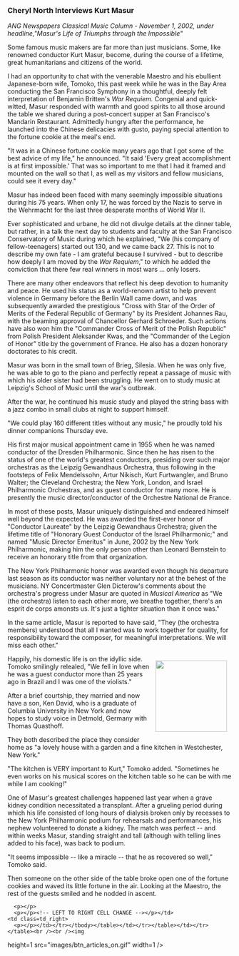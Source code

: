 <!-- MAIN TABLE -->
<tr class="table_main" >
    <td class=td_center valign=top>
<!-- PAGE TITLE --><br /><!-- ARTICLE TITLE -->
      <h3><b>Cheryl North Interviews Kurt Masur</b></h3>
      <p></p><!-- NEWSPAPER TITLE AND DATE --><i>ANG Newspapers Classical Music 
      Column - November 1, 2002, under headline,"Masur's Life of Triumphs through the Impossible"</i> 
      <p></p>
Some famous music makers are far more than just musicians. Some, like renowned conductor Kurt Masur, become, during the course of a lifetime, great humanitarians and citizens of the world.
<p></p> 
I had an opportunity to chat with the venerable Maestro and his ebullient Japanese-born wife, Tomoko, this past week while he was in the Bay Area conducting the San Francisco Symphony in a thoughtful, deeply felt interpretation of Benjamin Britten's <i>War Requiem.</i> Congenial and quick-witted, Masur responded with warmth and good spirits to all those around the table we shared during a post-concert supper at San Francisco's Mandarin Restaurant. Admittedly hungry after the performance, he launched into the Chinese delicacies with gusto, paying special attention to the fortune cookie at the meal's end.
<p></p> 
"It was in a Chinese fortune cookie many years ago that I got some of the best advice of my life," he announced. "It said 'Every great accomplishment is at first impossible.' That was so important to me that I had it framed and mounted on the wall so that I, as well as my visitors and fellow musicians, could see it every day."
<p></p>
Masur has indeed been faced with many seemingly impossible situations during his 75 years. When only 17, he was forced by the Nazis to serve in the Wehrmacht for the last three desperate months of World War II. 

Ever sophisticated and urbane, he did not divulge details at the dinner table, but rather, in a talk the next day to students and faculty at the San Francisco Conservatory of Music during which he explained, "We (his company of fellow-teenagers) started out 130, and we came back 27. This is not to describe my own fate - I am grateful because I survived - but to describe how deeply I am moved by the <i>War Requiem</i>," to which he added the conviction that there few real winners in most wars ... only losers. 
<p></p>
There are many other endeavors that reflect his deep devotion to humanity and peace. He used his status as a world-renown artist to help prevent violence in Germany before the Berlin Wall came down, and was subsequently awarded the prestigious "Cross with Star of the Order of Merits of the Federal Republic of Germany" by its President Johannes Rau, with the beaming approval of Chancellor Gerhard Schroeder. Such actions have also won him the "Commander Cross of Merit of the Polish Republic" from Polish President Aleksander Kwas, and the "Commander of the Legion of Honor" title by the government of France. He also has a dozen honorary doctorates to his credit. 
<p></p>
Masur was born in the small town of Brieg, Silesia. When he was only five, he was able to go to the piano and perfectly repeat a passage of music with which his older sister had been struggling. He went on to study music at Leipzig's School of Music until the war's outbreak.
<p></p>
After the war, he continued his music study and played the string bass with a jazz combo in small clubs at night to support himself. 

"We could play 160 different titles without any music," he proudly told his dinner companions Thursday eve.
<p></p>
His first major musical appointment came in 1955 when he was named conductor of the Dresden Philharmonic. Since then he has risen to the status of one of the world's greatest conductors, presiding over such major orchestras as the Leipzig Gewandhaus Orchestra, thus following in the footsteps of Felix Mendelssohn, Artur Nikisch, Kurt Furtwangler, and Bruno Walter; the Cleveland Orchestra; the New York, London, and Israel Philharmonic Orchestras, and as guest conductor for many more. He is presently the music director/conductor of the Orchestre National de France. 
<p></p>
In most of these posts, Masur uniquely distinguished and endeared himself well beyond the expected. He was awarded the first-ever honor of "Conductor Laureate" by the Leipzig Gewandhaus Orchestra; given the lifetime title of "Honorary Guest Conductor of the Israel Philharmonic;" and named "Music Director Emeritus" in June, 2002 by the New York Philharmonic, making him the only person other than Leonard Bernstein to receive an honorary title from that organization. 
<p></p>
The New York Philharmonic honor was awarded even though his departure last season as its conductor was neither voluntary nor at the behest of the musicians. NY Concertmaster Glen Dicterow's comments about the orchestra's progress under Masur are quoted in <i>Musical America</i> as "We (the orchestra) listen to each other more, we breathe together, there's an esprit de corps amonsts us. It's just a tighter situation than it once was."
<p></p>
In the same article, Masur is reported to have said, "They (the orchestra members) understood that all I wanted was to work together for quality, for responsibility toward the composer, for meaningful interpretations. We will miss each other."
<p></p>
<! PICTURE INSERT GOES HERE>
<img src="images/thm_masur.jpg" width="160" height="160" hspace="12" vspace="12" align="right" /> 
      
<p></p>
Happily, his domestic life is on the idyllic side. Tomoko smilingly relealed, "We fell in love when he was a guest conductor more than 25 years ago in Brazil and I was one of the violists."

After a brief courtship, they married and now have a son, Ken David, who is a graduate of Columbia University in New York and now hopes to study voice in Detmold, Germany with Thomas Quasthoff.
<p></p>
They both described the place they consider home as "a lovely house with a garden and a fine kitchen in Westchester, New York."

"The kitchen is VERY important to Kurt," Tomoko added. "Sometimes he even works on his musical scores on the kitchen table so he can be with me while I am cooking!"
<p></p>
One of Masur's greatest challenges happened last year when a grave kidney condition necessitated a transplant. After a grueling period during which his life consisted of long hours of dialysis broken only by recesses to the New York Philharmonic podium for rehearsals and performances, his nephew volunteered to donate a kidney. The match was perfect -- and within weeks Masur, standing straight and tall (although with telling lines added to his face), was back to podium. 

"It seems impossible -- like a miracle -- that he as recovered so well," Tomoko said.
<p></p>
Then someone on the other side of the table broke open one of the fortune cookies and waved its little fortune in the air. Looking at the Maestro, the rest of the guests smiled and he nodded in ascent.

      
     
      <p></p>
      <p></p><!-- LEFT TO RIGHT CELL CHANGE --></p></td>
    <td class=td_right>
      <p></p></td></tr></tbody></table></td></tr></table></td></tr></table><br /><br /><img 
height=1 src="images/btn_articles_on.gif" 
width=1 /> <img height=1 
src="images/btn_casestudies_on.gif" width=1 /> 
<img height=1 src="images/btn_cheryl_on.gif" 
width=1 /> <img height=1 
src="images/btn_cheryl_p_on.gif" width=1 /> <img 
height=1 src="images/btn_clients_on.gif" 
width=1 /> <img height=1 
src="images/btn_contact_on.gif" width=1 /> <img 
height=1 src="images/btn_history_on.gif" 
width=1 /> <img height=1 
src="images/btn_home_on.gif" width=1 /> <img 
height=1 src="images/btn_interviews_on.gif" 
width=1 /> <img height=1 
src="images/btn_resume_on.gif" width=1 /> <img 
height=1 src="images/btn_reviews_on.gif" 
width=1 /> <img height=1 
src="images/btn_services_on.gif" width=1 /> <img 
height=1 src="images/btn_warner_on.gif" 
width=1 /> <img height=1 
src="images/btn_warner_p_on.gif" width=1 /> 
<!-- EXTERNAL LINKS --></p>
<div style="left: -20px; position: absolute; top: -20px"><a 
href="http://www.dunningmarketing.com/">.</a> <a 
href="http://www.witnessamerica.com/">.</a> <a 
href="http://www.witnessamerica.com/camcorders">.</a> <a 
href="http://www.ksql.com/">.</a> <a href="http://www.ascendaviation.com/">.</a> 
<a href="http://www.echovalleysupply.com/">.</a> <a 
href="http://www.northworks.net/">.</a> <a href="http://www.attainia.com/">.</a> 
<a href="http://www.briandunning.com/">.</a> 
</div><!-- END EXTERNAL LINKS --></body></html>
